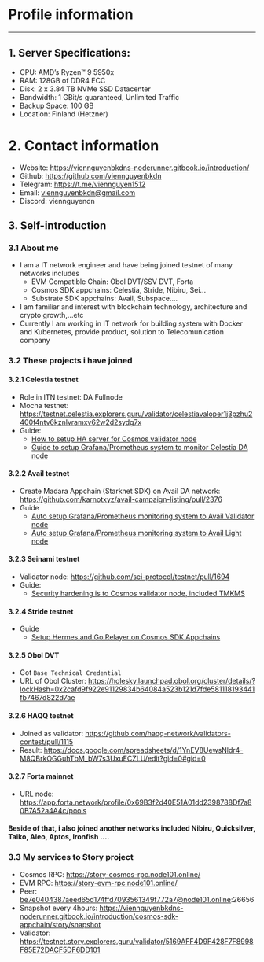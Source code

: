 # Profile information

---

## 1. Server Specifications:

- CPU: AMD’s Ryzen™ 9 5950x
- RAM: 128GB of DDR4 ECC
- Disk: 2 x 3.84 TB NVMe SSD Datacenter
- Bandwidth: 1 GBit/s guaranteed, Unlimited Traffic
- Backup Space: 100 GB
- Location: Finland (Hetzner)

# 2. Contact information

- Website: https://viennguyenbkdns-noderunner.gitbook.io/introduction/
- Github: https://github.com/viennguyenbkdn
- Telegram: https://t.me/viennguyen1512
- Email: viennguyenbkdn@gmail.com
- Discord: viennguyendn

## 3. Self-introduction

### 3.1 About me

- I am a IT network engineer and have being joined testnet of many networks includes
  - EVM Compatible Chain: Obol DVT/SSV DVT, Forta
  - Cosmos SDK appchains: Celestia, Stride, Nibiru, Sei...
  - Substrate SDK appchains: Avail, Subspace....
- I am familiar and interest with blockchain technology, architecture and crypto growth,...etc
- Currently I am working in IT network for building system with Docker and Kubernetes, provide product, solution to Telecomunication company

### 3.2 These projects i have joined

#### 3.2.1 Celestia testnet

- Role in ITN testnet: DA Fullnode
- Mocha testnet: https://testnet.celestia.explorers.guru/validator/celestiavaloper1j3pzhu2400f4ntv6kznlvramxv62w2d2sydg7x
- Guide:
  - [How to setup HA server for Cosmos validator node](https://medium.com/@viennguyenbkdn/deploy-high-availability-validator-node-on-celestia-network-820014653b75?source=friends_link&sk=bab2356f3b9e64a6a1ce868448b18c9b)
  - [Guide to setup Grafana/Prometheus system to monitor Celestia DA node](https://github.com/viennguyenbkdn/Celestia_DAS_Monitoring_Setup)

#### 3.2.2 Avail testnet

- Create Madara Appchain (Starknet SDK) on Avail DA network: https://github.com/karnotxyz/avail-campaign-listing/pull/2376
- Guide
  - [Auto setup Grafana/Prometheus monitoring system to Avail Validator node](https://github.com/viennguyenbkdn/Avail_Monitoring)
  - [Auto setup Grafana/Prometheus monitoring system to Avail Light node](https://github.com/viennguyenbkdn/Avail_Monitoring_Light)

#### 3.2.3 Seinami testnet

- Validator node: https://github.com/sei-protocol/testnet/pull/1694
- Guide:
  - [Security hardening is to Cosmos validator node, included TMKMS](https://github.com/viennguyenbkdn/Sei/blob/main/Atlantic-1/ACT-3/Validator_Security_Hardening.md)

#### 3.2.4 Stride testnet

- Guide
  - [Setup Hermes and Go Relayer on Cosmos SDK Appchains](https://github.com/viennguyenbkdn/Cosmos_Stride/tree/main/STRIDE-TESTNET-2)

#### 3.2.5 Obol DVT

- Got `Base Technical Credential`
- URL of Obol Cluster: https://holesky.launchpad.obol.org/cluster/details/?lockHash=0x2cafd9f922e91129834b64084a523b121d7fde581118193441fb7467d822d7ae

#### 3.2.6 HAQQ testnet

- Joined as validator: https://github.com/haqq-network/validators-contest/pull/1115
- Result: https://docs.google.com/spreadsheets/d/1YnEV8UewsNldr4-M8QBrkOGGuhTbM_bW7s3UxuECZLU/edit?gid=0#gid=0

#### 3.2.7 Forta mainnet

- URL node: https://app.forta.network/profile/0x69B3f2d40E51A01dd2398788Df7a80B7A52a4A4c/pools

#### Beside of that, i also joined another networks included Nibiru, Quicksilver, Taiko, Aleo, Aptos, Ironfish ....

### 3.3 My services to Story project

- Cosmos RPC: https://story-cosmos-rpc.node101.online/
- EVM RPC: https://story-evm-rpc.node101.online/
- Peer: be7e0404387aeed65d174ffd7093561349f772a7@node101.online:26656
- Snapshot every 4hours: https://viennguyenbkdns-noderunner.gitbook.io/introduction/cosmos-sdk-appchain/story/snapshot
- Validator: https://testnet.story.explorers.guru/validator/5169AFF4D9F428F7F8998F85E72DACF5DF6DD101
